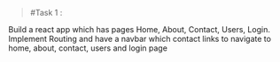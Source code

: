 
  
> #Task 1 :

Build a react app which has pages Home, About, Contact, Users, Login.
Implement Routing and have a navbar which contact links to navigate to home, about, contact, users and login page